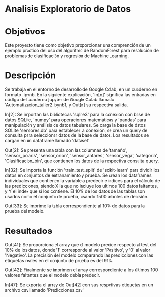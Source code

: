 # Analisis Exploratorio de Datos

# Objetivos
Este proyecto tiene como objetivo proporcionar una comprención de un ejemplo practico del uso del algoritmo de RandomForest 
para resolución de problemas de clasificación y regresión de Machine Learning.

# Descripción
Se trabaja en el entorno de desarrollo de Google Colab, en un cuaderno en formato .ipynb. En la siguiente explicación, 'In[n]' significa las entradas en código del cuaderno jupyter de Google Colab llamado 'Automatizacion_taller2.ipynb1, y Out[n] su respectiva salida.

In[2]: Se importan las bibliotecas 'sqlite3' para la conexión con base de datos SQLite, 'numpy' para operaciones matemáticas y 'pandas' para manipulación y análisis de datos tabulares.
Se carga la base de datos SQLite 'sensores.db' para establecer la conexión, se crea un query de consulta para seleccionar datos de la base de datos.
Los resultados se cargan en un dataframe llamado 'dataset'

Out[2]: Se presenta una tabla con las columnas de 'tamaño', 'sensor_polaris',	'sensor_orion',	'sensor_antares',	'sensor_vega',	'categoria',	'Clasificacion_bin', que contienen los datos de la respectiva consulta query.

In[32]: Se importa la función 'train_test_split' de 'scikit-learn' para dividir los datos en conjuntos de entranamiento y prueba.
Se crean los dataframes individuales que contienen la variable a predecir e índices para el cálculo de las predicciones, siendo X la  que no incluye los ultimos 100 datos faltantes, y Y el index que sí los contiene. El 10% de los datos de las tablas son usados como el conjunto de prueba, usando 1500 árboles de decisión.

Out[33]: Se imprime la tabla correspondiente al 10% de datos para la prueba del modelo.

# Resultados
Out[41]: Se proporciona el array que el modelo predice respecto al test del 10% de los datos, donde '1' corresponde al valor 'Positivo', y '0' al valor 'Negativo'. La precisión del modelo comparando las predicciones con las etiquetas reales en el conjunto de prueba es del 91%.

Out[42]: Finalmente se imprimen el array correspondiente a los últimos 100 valores faltantes que el modelo debía predecir.

In[47]: Se exporta el array de Out[42] con sus respetivas etiquetas en un archivo csv llamado 'Predicciones.csv'
